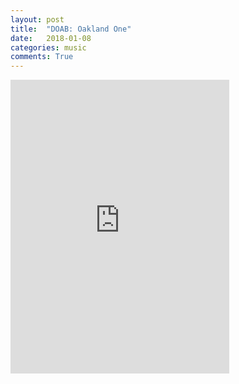 ```yaml
---
layout: post
title:  "DOAB: Oakland One"
date:   2018-01-08
categories: music
comments: True
---
```

<iframe style="border: 0; width: 350px; height: 470px;" src="https://bandcamp.com/EmbeddedPlayer/album=2394845611/size=large/bgcol=ffffff/linkcol=0687f5/tracklist=false/transparent=true/" seamless><a href="http://doab.bandcamp.com/album/oakland-one">Oakland One by drunk on a bike</a></iframe>
